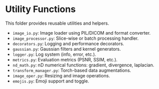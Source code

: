 # Utility Functions

This folder provides reusable utilities and helpers.

- `image_io.py`: Image loader using PIL/DICOM and format converter.
- `image_processor.py`: Slice-wise or batch processing handler.
- `decorators.py`: Logging and performance decorators.
- `gaussian.py`: Gaussian filters and kernel generators.
- `logger.py`: Log system (info, error, etc.).
- `metrics.py`: Evaluation metrics (PSNR, SSIM, etc.).
- `nd_math.py`: nD numerical functions: gradient, divergence, laplacian.
- `transform_manager.py`: Torch-based data augmentations.
- `image_oper.py`: Resizing and image operations.
- `emojis.py`: Emoji support and toggle.
